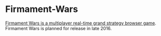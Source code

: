 # Firmament-Wars
[Firmament Wars is a multiplayer real-time grand strategy browser game](https://nevergrind.com/games/firmament-wars). Firmament Wars is planned for release in late 2016.



